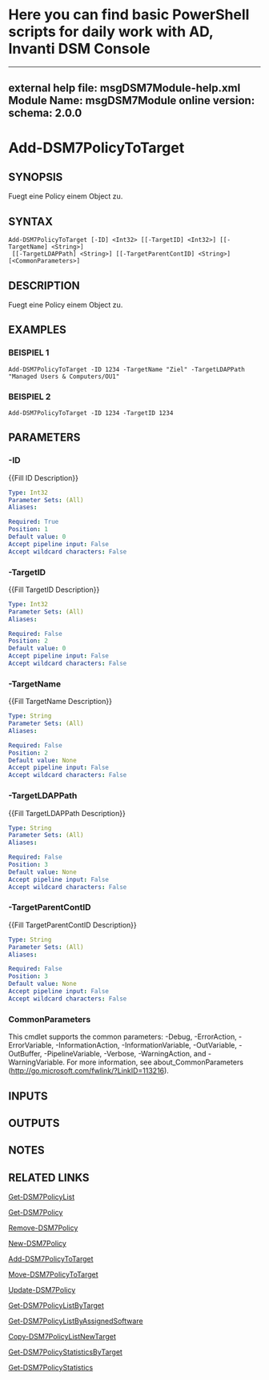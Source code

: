 # Here you can find basic PowerShell scripts for daily work with AD, Invanti DSM Console


---
external help file: msgDSM7Module-help.xml
Module Name: msgDSM7Module
online version:
schema: 2.0.0
---

# Add-DSM7PolicyToTarget

## SYNOPSIS
Fuegt eine Policy einem Object zu.

## SYNTAX

```
Add-DSM7PolicyToTarget [-ID] <Int32> [[-TargetID] <Int32>] [[-TargetName] <String>]
 [[-TargetLDAPPath] <String>] [[-TargetParentContID] <String>] [<CommonParameters>]
```

## DESCRIPTION
Fuegt eine Policy einem Object zu.

## EXAMPLES

### BEISPIEL 1
```
Add-DSM7PolicyToTarget -ID 1234 -TargetName "Ziel" -TargetLDAPPath "Managed Users & Computers/OU1"
```

### BEISPIEL 2
```
Add-DSM7PolicyToTarget -ID 1234 -TargetID 1234
```

## PARAMETERS

### -ID
{{Fill ID Description}}

```yaml
Type: Int32
Parameter Sets: (All)
Aliases:

Required: True
Position: 1
Default value: 0
Accept pipeline input: False
Accept wildcard characters: False
```

### -TargetID
{{Fill TargetID Description}}

```yaml
Type: Int32
Parameter Sets: (All)
Aliases:

Required: False
Position: 2
Default value: 0
Accept pipeline input: False
Accept wildcard characters: False
```

### -TargetName
{{Fill TargetName Description}}

```yaml
Type: String
Parameter Sets: (All)
Aliases:

Required: False
Position: 2
Default value: None
Accept pipeline input: False
Accept wildcard characters: False
```

### -TargetLDAPPath
{{Fill TargetLDAPPath Description}}

```yaml
Type: String
Parameter Sets: (All)
Aliases:

Required: False
Position: 3
Default value: None
Accept pipeline input: False
Accept wildcard characters: False
```

### -TargetParentContID
{{Fill TargetParentContID Description}}

```yaml
Type: String
Parameter Sets: (All)
Aliases:

Required: False
Position: 3
Default value: None
Accept pipeline input: False
Accept wildcard characters: False
```

### CommonParameters
This cmdlet supports the common parameters: -Debug, -ErrorAction, -ErrorVariable, -InformationAction, -InformationVariable, -OutVariable, -OutBuffer, -PipelineVariable, -Verbose, -WarningAction, and -WarningVariable.
For more information, see about_CommonParameters (http://go.microsoft.com/fwlink/?LinkID=113216).

## INPUTS

## OUTPUTS

## NOTES

## RELATED LINKS

[Get-DSM7PolicyList]()

[Get-DSM7Policy]()

[Remove-DSM7Policy]()

[New-DSM7Policy]()

[Add-DSM7PolicyToTarget]()

[Move-DSM7PolicyToTarget]()

[Update-DSM7Policy]()

[Get-DSM7PolicyListByTarget]()

[Get-DSM7PolicyListByAssignedSoftware]()

[Copy-DSM7PolicyListNewTarget]()

[Get-DSM7PolicyStatisticsByTarget]()

[Get-DSM7PolicyStatistics]()

